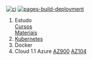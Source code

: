 [![ci](https://github.com/pedrolsazevedo/containers/actions/workflows/ci.yaml/badge.svg?branch=main)](https://github.com/pedrolsazevedo/containers/actions/workflows/ci.yaml) [![pages-build-deployment](https://github.com/pedrolsazevedo/containers/actions/workflows/pages/pages-build-deployment/badge.svg?branch=gh-pages)](https://github.com/pedrolsazevedo/containers/actions/workflows/pages/pages-build-deployment)

1. Estudo  
  [Cursos](estudos/cursos.md)  
  [Materiais](estudos/materiais.md)  
1. [Kubernetes](kubernetes/index.md)  
1. Docker
1. Cloud
  1.1 Azure
    [AZ900](estudos/azure/az900.md)
    [AZ104](estudos/azure/az104.md)